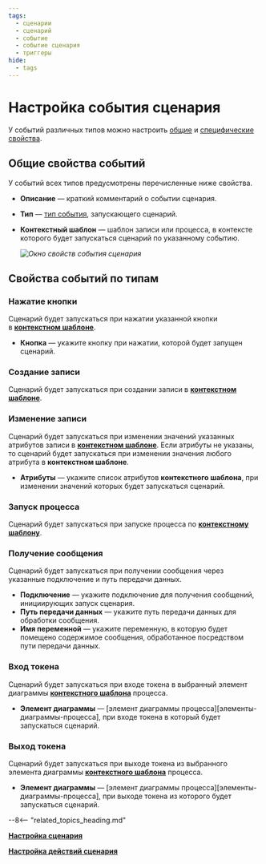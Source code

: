 ```yaml
---
tags:
  - сценарии
  - сценарий
  - событие
  - событие сценария
  - триггеры
hide:
  - tags
---
```


# Настройка события сценария

У событий различных типов можно настроить [общие](#общие-свойства-событий) и [специфические свойства](#свойства-событий-по-типам).

## Общие свойства событий

У событий всех типов предусмотрены перечисленные ниже свойства.

- **Описание** — краткий комментарий о событии сценария.
- **Тип** — [тип события](#свойства-событий-по-типам), запускающего сценарий.
- **Контекстный шаблон** — шаблон записи или процесса, в контексте которого будет запускаться сценарий по указанному событию.

    *![Окно свойств события сценария](scenario_event_properties.png)*

## Свойства событий по типам

### Нажатие кнопки

Сценарий будет запускаться при нажатии указанной кнопки в **[контекстном шаблоне](#общие-свойства-событий)**.

- **Кнопка** — укажите кнопку при нажатии, которой будет запущен сценарий.

### Создание записи

Сценарий будет запускаться при создании записи в **[контекстном шаблоне](#общие-свойства-событий)**.

### Изменение записи

Сценарий будет запускаться при изменении значений указанных атрибутов записи в **[контекстном шаблоне](#общие-свойства-событий)**. Если атрибуты не указаны, то сценарий будет запускаться при изменении значения любого атрибута в **контекстном шаблоне**.

- **Атрибуты** — укажите список атрибутов **контекстного шаблона**, при изменении значений которых будет запускаться сценарий.

### Запуск процесса

Сценарий будет запускаться при запуске процесса по **[контекстному шаблону](#общие-свойства-событий)**.

### Получение сообщения

Сценарий будет запускаться при получении сообщения через указанные подключение и путь передачи данных.

- **Подключение** — укажите подключение для получения сообщений, инициирующих запуск сценария.
- **Путь передачи данных** — укажите путь передачи данных для обработки сообщения.
- **Имя переменной** — укажите переменную, в которую будет помещено содержимое сообщения, обработанное посредством пути передачи данных.

### Вход токена

Сценарий будет запускаться при входе токена в выбранный элемент диаграммы **[контекстного шаблона](#общие-свойства-событий)** процесса.

- **Элемент диаграммы** — [элемент диаграммы процесса][элементы-диаграммы-процесса], при входе токена в который будет запускаться сценарий.

### Выход токена

Сценарий будет запускаться при выходе токена из выбранного элемента диаграммы **[контекстного шаблона](#общие-свойства-событий)** процесса.

- **Элемент диаграммы** — [элемент диаграммы процесса][элементы-диаграммы-процесса], при выходе токена из которого будет запускаться сценарий.

--8<-- "related_topics_heading.md"

**[Настройка сценария](scenario_configure.md)**

**[Настройка действий сценария](scenario_actions.md)**
